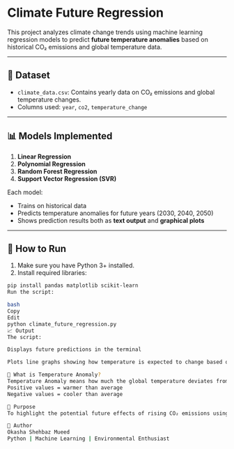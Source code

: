 # Climate Future Regression

This project analyzes climate change trends using machine learning regression models to predict **future temperature anomalies** based on historical CO₂ emissions and global temperature data.

---

## 📁 Dataset

- `climate_data.csv`: Contains yearly data on CO₂ emissions and global temperature changes.
- Columns used: `year`, `co2`, `temperature_change`

---

## 📊 Models Implemented

1. **Linear Regression**
2. **Polynomial Regression**
3. **Random Forest Regression**
4. **Support Vector Regression (SVR)**

Each model:
- Trains on historical data
- Predicts temperature anomalies for future years (2030, 2040, 2050)
- Shows prediction results both as **text output** and **graphical plots**

---

## 🧪 How to Run

1. Make sure you have Python 3+ installed.
2. Install required libraries:

```bash
pip install pandas matplotlib scikit-learn
Run the script:

bash
Copy
Edit
python climate_future_regression.py
📈 Output
The script:

Displays future predictions in the terminal

Plots line graphs showing how temperature is expected to change based on CO₂ trends

🤔 What is Temperature Anomaly?
Temperature Anomaly means how much the global temperature deviates from a long-term average baseline (usually the 1951–1980 average).
Positive values = warmer than average
Negative values = cooler than average

📌 Purpose
To highlight the potential future effects of rising CO₂ emissions using data-driven predictions. Useful for students, researchers, and climate activists.

👤 Author
Okasha Shehbaz Mueed
Python | Machine Learning | Environmental Enthusiast
